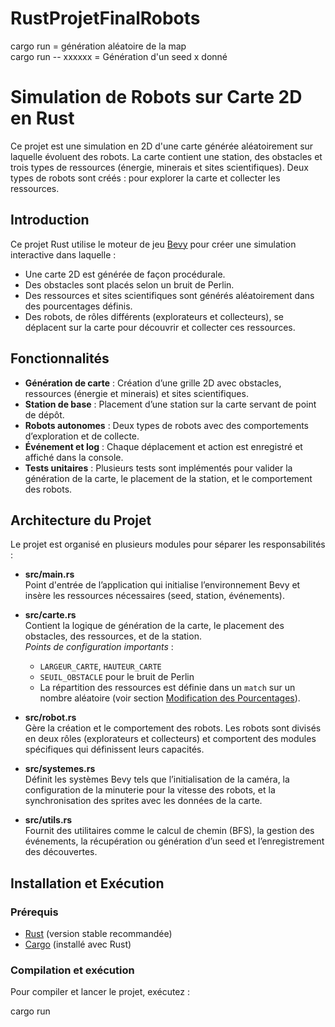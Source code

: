 # RustProjetFinalRobots

cargo run = génération aléatoire de la map
<br>
cargo run -- xxxxxx = Génération d'un seed x donné

# Simulation de Robots sur Carte 2D en Rust

Ce projet est une simulation en 2D d'une carte générée aléatoirement sur laquelle évoluent des robots. La carte contient une station, des obstacles et trois types de ressources (énergie, minerais et sites scientifiques). Deux types de robots sont créés : pour explorer la carte et collecter les ressources.


## Introduction

Ce projet Rust utilise le moteur de jeu [Bevy](https://bevyengine.org/) pour créer une simulation interactive dans laquelle :
- Une carte 2D est générée de façon procédurale.
- Des obstacles sont placés selon un bruit de Perlin.
- Des ressources et sites scientifiques sont générés aléatoirement dans des pourcentages définis.
- Des robots, de rôles différents (explorateurs et collecteurs), se déplacent sur la carte pour découvrir et collecter ces ressources.

## Fonctionnalités

- **Génération de carte** : Création d’une grille 2D avec obstacles, ressources (énergie et minerais) et sites scientifiques.
- **Station de base** : Placement d’une station sur la carte servant de point de dépôt.
- **Robots autonomes** : Deux types de robots avec des comportements d’exploration et de collecte.
- **Événement et log** : Chaque déplacement et action est enregistré et affiché dans la console.
- **Tests unitaires** : Plusieurs tests sont implémentés pour valider la génération de la carte, le placement de la station, et le comportement des robots.

## Architecture du Projet

Le projet est organisé en plusieurs modules pour séparer les responsabilités :

- **src/main.rs**  
  Point d'entrée de l’application qui initialise l’environnement Bevy et insère les ressources nécessaires (seed, station, événements).

- **src/carte.rs**  
  Contient la logique de génération de la carte, le placement des obstacles, des ressources, et de la station.  
  *Points de configuration importants* :  
  - `LARGEUR_CARTE`, `HAUTEUR_CARTE`  
  - `SEUIL_OBSTACLE` pour le bruit de Perlin  
  - La répartition des ressources est définie dans un `match` sur un nombre aléatoire (voir section [Modification des Pourcentages](#modification-des-pourcentages-de-génération-des-éléments-de-la-carte)).

- **src/robot.rs**  
  Gère la création et le comportement des robots. Les robots sont divisés en deux rôles (explorateurs et collecteurs) et comportent des modules spécifiques qui définissent leurs capacités.

- **src/systemes.rs**  
  Définit les systèmes Bevy tels que l’initialisation de la caméra, la configuration de la minuterie pour la vitesse des robots, et la synchronisation des sprites avec les données de la carte.

- **src/utils.rs**  
  Fournit des utilitaires comme le calcul de chemin (BFS), la gestion des événements, la récupération ou génération d’un seed et l’enregistrement des découvertes.

## Installation et Exécution

### Prérequis
- [Rust](https://www.rust-lang.org/tools/install) (version stable recommandée)
- [Cargo](https://doc.rust-lang.org/cargo/) (installé avec Rust)

### Compilation et exécution
Pour compiler et lancer le projet, exécutez :

cargo run
